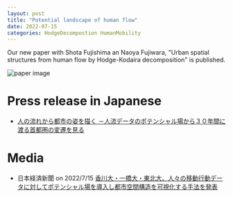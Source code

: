 ```yaml
---
layout: post
title: "Potential landscape of human flow"
date: 2022-07-15
categories: HodgeDecompostion HumanMobility
---
```


Our new paper with Shota Fujishima an Naoya Fujiwara, "Urban spatial structures from human flow by Hodge-Kodaira decomposition" is published.

![paper image](./assets/london-type2-1.png)

# Press release in Japanese
- [人の流れから都市の姿を描く －人流データのポテンシャル場から３０年間に渡る首都圏の変遷を見る](https://www.kagawa-u.ac.jp/files/9116/5785/9231/0713.pdf)

# Media
- 日本経済新聞 on 2022/7/15 [香川大・一橋大・東北大、人々の移動行動データに対してポテンシャル場を導入し都市空間構造を可視化する手法を発表](https://www.nikkei.com/article/DGXZRSP636575_V10C22A7000000/)
